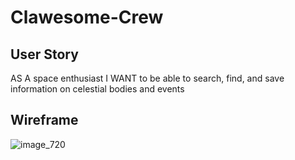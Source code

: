# Clawesome-Crew


## User Story

AS A space enthusiast 
I WANT to be able to search, find, and save information on celestial bodies and events

## Wireframe 

![image_720](https://user-images.githubusercontent.com/118003612/235561033-dc74b3ba-cdbe-4a9b-a565-3aa6f12898f2.png)
